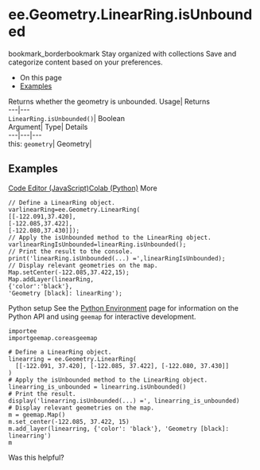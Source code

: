  
#  ee.Geometry.LinearRing.isUnbounded
bookmark_borderbookmark Stay organized with collections  Save and categorize content based on your preferences.
  * On this page
  * [Examples](https://developers.google.com/earth-engine/apidocs/ee-geometry-linearring-isunbounded#examples)


Returns whether the geometry is unbounded. 
Usage| Returns  
---|---  
`LinearRing.isUnbounded()`| Boolean  
Argument| Type| Details  
---|---|---  
this: `geometry`| Geometry|   
## Examples
[Code Editor (JavaScript)](https://developers.google.com/earth-engine/apidocs/ee-geometry-linearring-isunbounded#code-editor-javascript-sample)[Colab (Python)](https://developers.google.com/earth-engine/apidocs/ee-geometry-linearring-isunbounded#colab-python-sample) More
```
// Define a LinearRing object.
varlinearRing=ee.Geometry.LinearRing(
[[-122.091,37.420],
[-122.085,37.422],
[-122.080,37.430]]);
// Apply the isUnbounded method to the LinearRing object.
varlinearRingIsUnbounded=linearRing.isUnbounded();
// Print the result to the console.
print('linearRing.isUnbounded(...) =',linearRingIsUnbounded);
// Display relevant geometries on the map.
Map.setCenter(-122.085,37.422,15);
Map.addLayer(linearRing,
{'color':'black'},
'Geometry [black]: linearRing');
```
Python setup
See the [ Python Environment](https://developers.google.com/earth-engine/guides/python_install) page for information on the Python API and using `geemap` for interactive development.
```
importee
importgeemap.coreasgeemap
```
```
# Define a LinearRing object.
linearring = ee.Geometry.LinearRing(
  [[-122.091, 37.420], [-122.085, 37.422], [-122.080, 37.430]]
)
# Apply the isUnbounded method to the LinearRing object.
linearring_is_unbounded = linearring.isUnbounded()
# Print the result.
display('linearring.isUnbounded(...) =', linearring_is_unbounded)
# Display relevant geometries on the map.
m = geemap.Map()
m.set_center(-122.085, 37.422, 15)
m.add_layer(linearring, {'color': 'black'}, 'Geometry [black]: linearring')
m
```

Was this helpful?
